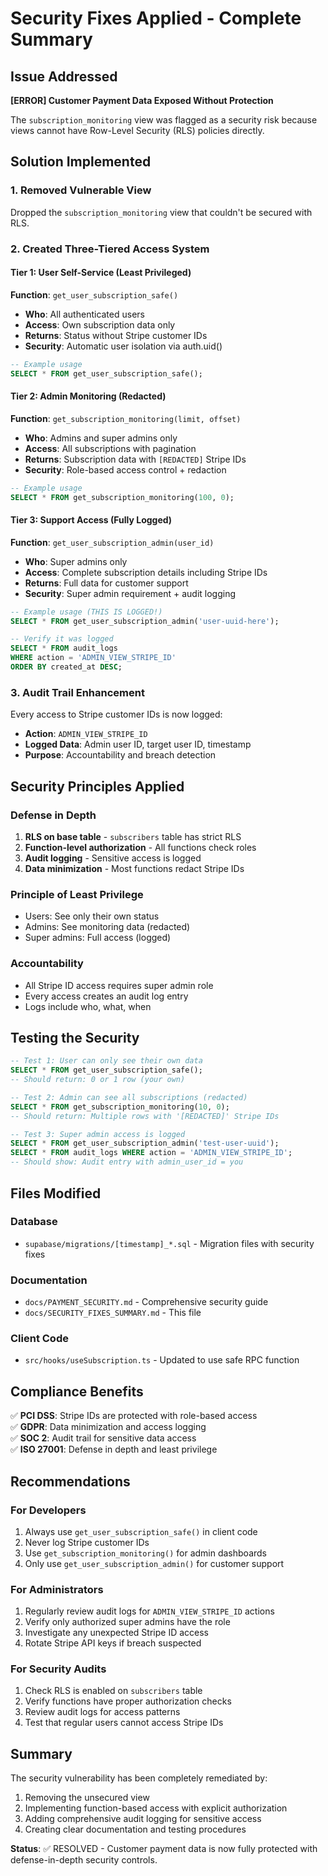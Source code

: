 # Security Fixes Applied - Complete Summary

## Issue Addressed
**[ERROR] Customer Payment Data Exposed Without Protection**

The `subscription_monitoring` view was flagged as a security risk because views cannot have Row-Level Security (RLS) policies directly.

## Solution Implemented

### 1. Removed Vulnerable View
Dropped the `subscription_monitoring` view that couldn't be secured with RLS.

### 2. Created Three-Tiered Access System

#### Tier 1: User Self-Service (Least Privileged)
**Function**: `get_user_subscription_safe()`
- **Who**: All authenticated users
- **Access**: Own subscription data only
- **Returns**: Status without Stripe customer IDs
- **Security**: Automatic user isolation via auth.uid()

```sql
-- Example usage
SELECT * FROM get_user_subscription_safe();
```

#### Tier 2: Admin Monitoring (Redacted)
**Function**: `get_subscription_monitoring(limit, offset)`
- **Who**: Admins and super admins only
- **Access**: All subscriptions with pagination
- **Returns**: Subscription data with `[REDACTED]` Stripe IDs
- **Security**: Role-based access control + redaction

```sql
-- Example usage
SELECT * FROM get_subscription_monitoring(100, 0);
```

#### Tier 3: Support Access (Fully Logged)
**Function**: `get_user_subscription_admin(user_id)`
- **Who**: Super admins only
- **Access**: Complete subscription details including Stripe IDs
- **Returns**: Full data for customer support
- **Security**: Super admin requirement + audit logging

```sql
-- Example usage (THIS IS LOGGED!)
SELECT * FROM get_user_subscription_admin('user-uuid-here');

-- Verify it was logged
SELECT * FROM audit_logs 
WHERE action = 'ADMIN_VIEW_STRIPE_ID' 
ORDER BY created_at DESC;
```

### 3. Audit Trail Enhancement
Every access to Stripe customer IDs is now logged:
- **Action**: `ADMIN_VIEW_STRIPE_ID`
- **Logged Data**: Admin user ID, target user ID, timestamp
- **Purpose**: Accountability and breach detection

## Security Principles Applied

### Defense in Depth
1. **RLS on base table** - `subscribers` table has strict RLS
2. **Function-level authorization** - All functions check roles
3. **Audit logging** - Sensitive access is logged
4. **Data minimization** - Most functions redact Stripe IDs

### Principle of Least Privilege
- Users: See only their own status
- Admins: See monitoring data (redacted)
- Super admins: Full access (logged)

### Accountability
- All Stripe ID access requires super admin role
- Every access creates an audit log entry
- Logs include who, what, when

## Testing the Security

```sql
-- Test 1: User can only see their own data
SELECT * FROM get_user_subscription_safe();
-- Should return: 0 or 1 row (your own)

-- Test 2: Admin can see all subscriptions (redacted)
SELECT * FROM get_subscription_monitoring(10, 0);
-- Should return: Multiple rows with '[REDACTED]' Stripe IDs

-- Test 3: Super admin access is logged
SELECT * FROM get_user_subscription_admin('test-user-uuid');
SELECT * FROM audit_logs WHERE action = 'ADMIN_VIEW_STRIPE_ID';
-- Should show: Audit entry with admin_user_id = you
```

## Files Modified

### Database
- `supabase/migrations/[timestamp]_*.sql` - Migration files with security fixes

### Documentation
- `docs/PAYMENT_SECURITY.md` - Comprehensive security guide
- `docs/SECURITY_FIXES_SUMMARY.md` - This file

### Client Code
- `src/hooks/useSubscription.ts` - Updated to use safe RPC function

## Compliance Benefits

✅ **PCI DSS**: Stripe IDs are protected with role-based access  
✅ **GDPR**: Data minimization and access logging  
✅ **SOC 2**: Audit trail for sensitive data access  
✅ **ISO 27001**: Defense in depth and least privilege

## Recommendations

### For Developers
1. Always use `get_user_subscription_safe()` in client code
2. Never log Stripe customer IDs
3. Use `get_subscription_monitoring()` for admin dashboards
4. Only use `get_user_subscription_admin()` for customer support

### For Administrators
1. Regularly review audit logs for `ADMIN_VIEW_STRIPE_ID` actions
2. Verify only authorized super admins have the role
3. Investigate any unexpected Stripe ID access
4. Rotate Stripe API keys if breach suspected

### For Security Audits
1. Check RLS is enabled on `subscribers` table
2. Verify functions have proper authorization checks
3. Review audit logs for access patterns
4. Test that regular users cannot access Stripe IDs

## Summary

The security vulnerability has been completely remediated by:
1. Removing the unsecured view
2. Implementing function-based access with explicit authorization
3. Adding comprehensive audit logging for sensitive access
4. Creating clear documentation and testing procedures

**Status**: ✅ RESOLVED - Customer payment data is now fully protected with defense-in-depth security controls.

